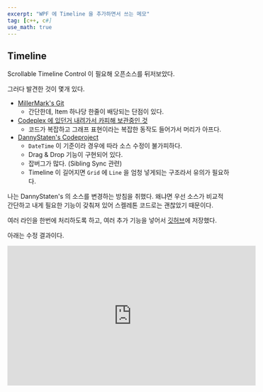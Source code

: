 ```yaml
---
excerpt: "WPF 에 Timeline 을 추가하면서 쓰는 메모"
tag: [c++, c#]
use_math: true
---
```


## Timeline

Scrollable Timeline Control 이 필요해 오픈소스를 뒤저보았다.

그러다 발견한 것이 몇개 있다.
+ [MillerMark's Git](https://github.com/MillerMark/TimeLine)
  + 간단한데, Item 하나당 한줄이 배당되는 단점이 있다.
+ [Codeplex 에 있던거 내려가서 카피해 보관중인 것](https://github.com/ido-ran/WpfTimelineControl)
  + 코드가 복잡하고 그래프 표현이라는 복잡한 동작도 들어가서 머리가 아프다.
+ [DannyStaten's Codeproject](https://www.codeproject.com/Articles/240411/WPF-Timeline-Control-Part-I)
  + ```DateTime``` 이 기준이라 경우에 따라 소스 수정이 불가피하다.
  + Drag & Drop 기능이 구현되어 있다.
  + 잡버그가 많다. (Sibling Sync 관련)
  + Timeline 이 길어지면 ```Grid``` 에 ```Line``` 을 엄청 넣게되는 구조라서 유의가 필요하다.


나는 DannyStaten's 의 소스를 변경하는 방침을 취했다. 왜냐면 우선 소스가 비교적 간단하고 내게 필요한 기능이 갖춰져 있어 스켈레톤 코드로는 괜찮았기 때문이다. 

여러 라인을 한번에 처리하도록 하고, 여러 추가 기능을 넣어서 [깃허브](https://github.com/Mona04/WPF-Timelines)에 저장했다.

아래는 수정 결과이다.

<iframe width="560" height="315" src="https://www.youtube.com/embed/Lpcw5k8PHvI" frameborder="0" allowfullscreen></iframe>
